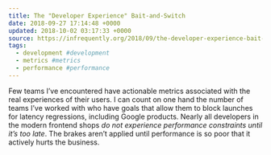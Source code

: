 ```yaml
---
title: The "Developer Experience" Bait-and-Switch
date: 2018-09-27 17:14:48 +0000
updated: 2018-10-02 03:17:33 +0000
source: https://infrequently.org/2018/09/the-developer-experience-bait-and-switch/
tags:
  - development #development
  - metrics #metrics
  - performance #performance
---
```

Few teams I’ve encountered have actionable metrics associated with the real experiences of their users. I can count on one hand the number of teams I’ve worked with who have goals that allow them to block launches for latency regressions, including Google products. Nearly all developers in the modern frontend shops *do not experience performance constraints until it’s too late*. The brakes aren’t applied until performance is so poor that it actively hurts the business.